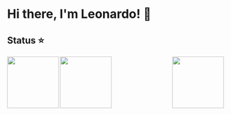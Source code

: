 # Hi there, I'm Leonardo! 👋

## Status ⭐
<img align=left height='120px'  src = 'https://github-readme-stats.vercel.app/api?username=leonardo029&theme=tokyonight&show_icons=true&hide_border=true&count_private=false'>

<img align=middle height='120px'  src = 'https://github-readme-streak-stats.herokuapp.com/?user=leonardo029&theme=tokyonight&hide_border=true'>

<img align=right height='120px'  src = 'https://github-readme-stats.vercel.app/api/top-langs/?username=leonardo029&theme=tokyonight&show_icons=true&hide_border=true&layout=compact'>
